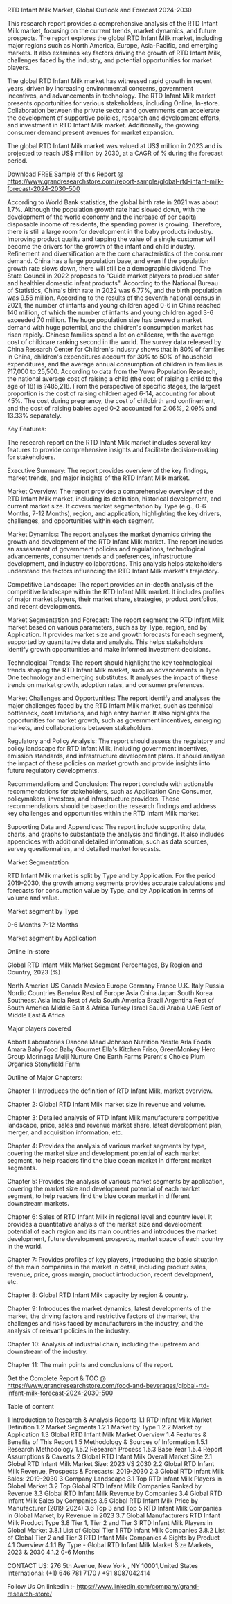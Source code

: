 RTD Infant Milk Market, Global Outlook and Forecast 2024-2030


This research report provides a comprehensive analysis of the RTD Infant Milk market, focusing on the current trends, market dynamics, and future prospects. The report explores the global RTD Infant Milk market, including major regions such as North America, Europe, Asia-Pacific, and emerging markets. It also examines key factors driving the growth of RTD Infant Milk, challenges faced by the industry, and potential opportunities for market players.

The global RTD Infant Milk market has witnessed rapid growth in recent years, driven by increasing environmental concerns, government incentives, and advancements in technology. The RTD Infant Milk market presents opportunities for various stakeholders, including Online, In-store. Collaboration between the private sector and governments can accelerate the development of supportive policies, research and development efforts, and investment in RTD Infant Milk market. Additionally, the growing consumer demand present avenues for market expansion.

The global RTD Infant Milk market was valued at US$ million in 2023 and is projected to reach US$ million by 2030, at a CAGR of % during the forecast period.

Download FREE Sample of this Report @ https://www.grandresearchstore.com/report-sample/global-rtd-infant-milk-forecast-2024-2030-500


According to World Bank statistics, the global birth rate in 2021 was about 1.7%. Although the population growth rate had slowed down, with the development of the world economy and the increase of per capita disposable income of residents, the spending power is growing. Therefore, there is still a large room for development in the baby products industry. Improving product quality and tapping the value of a single customer will become the drivers for the growth of the infant and child industry. Refinement and diversification are the core characteristics of the consumer demand. China has a large population base, and even if the population growth rate slows down, there will still be a demographic dividend. The State Council in 2022 proposes to "Guide market players to produce safer and healthier domestic infant products". According to the National Bureau of Statistics, China's birth rate in 2022 was 6.77%, and the birth population was 9.56 million. According to the results of the seventh national census in 2021, the number of infants and young children aged 0-6 in China reached 140 million, of which the number of infants and young children aged 3-6 exceeded 70 million. The huge population size has brewed a market demand with huge potential, and the children's consumption market has risen rapidly. Chinese families spend a lot on childcare, with the average cost of childcare ranking second in the world. The survey data released by China Research Center for Children's Industry shows that in 80% of families in China, children's expenditures account for 30% to 50% of household expenditures, and the average annual consumption of children in families is ?17,000 to 25,500. According to data from the Yuwa Population Research, the national average cost of raising a child (the cost of raising a child to the age of 18) is ?485,218. From the perspective of specific stages, the largest proportion is the cost of raising children aged 6-14, accounting for about 45%. The cost during pregnancy, the cost of childbirth and confinement, and the cost of raising babies aged 0-2 accounted for 2.06%, 2.09% and 13.33% separately.

Key Features:

The research report on the RTD Infant Milk market includes several key features to provide comprehensive insights and facilitate decision-making for stakeholders.

Executive Summary: The report provides overview of the key findings, market trends, and major insights of the RTD Infant Milk market.

Market Overview: The report provides a comprehensive overview of the RTD Infant Milk market, including its definition, historical development, and current market size. It covers market segmentation by Type (e.g., 0-6 Months, 7-12 Months), region, and application, highlighting the key drivers, challenges, and opportunities within each segment.

Market Dynamics: The report analyses the market dynamics driving the growth and development of the RTD Infant Milk market. The report includes an assessment of government policies and regulations, technological advancements, consumer trends and preferences, infrastructure development, and industry collaborations. This analysis helps stakeholders understand the factors influencing the RTD Infant Milk market's trajectory.

Competitive Landscape: The report provides an in-depth analysis of the competitive landscape within the RTD Infant Milk market. It includes profiles of major market players, their market share, strategies, product portfolios, and recent developments.

Market Segmentation and Forecast: The report segment the RTD Infant Milk market based on various parameters, such as by Type, region, and by Application. It provides market size and growth forecasts for each segment, supported by quantitative data and analysis. This helps stakeholders identify growth opportunities and make informed investment decisions.

Technological Trends: The report should highlight the key technological trends shaping the RTD Infant Milk market, such as advancements in Type One technology and emerging substitutes. It analyses the impact of these trends on market growth, adoption rates, and consumer preferences.

Market Challenges and Opportunities: The report identify and analyses the major challenges faced by the RTD Infant Milk market, such as technical bottleneck, cost limitations, and high entry barrier. It also highlights the opportunities for market growth, such as government incentives, emerging markets, and collaborations between stakeholders.

Regulatory and Policy Analysis: The report should assess the regulatory and policy landscape for RTD Infant Milk, including government incentives, emission standards, and infrastructure development plans. It should analyse the impact of these policies on market growth and provide insights into future regulatory developments.

Recommendations and Conclusion: The report conclude with actionable recommendations for stakeholders, such as Application One Consumer, policymakers, investors, and infrastructure providers. These recommendations should be based on the research findings and address key challenges and opportunities within the RTD Infant Milk market.

Supporting Data and Appendices: The report include supporting data, charts, and graphs to substantiate the analysis and findings. It also includes appendices with additional detailed information, such as data sources, survey questionnaires, and detailed market forecasts.

Market Segmentation

RTD Infant Milk market is split by Type and by Application. For the period 2019-2030, the growth among segments provides accurate calculations and forecasts for consumption value by Type, and by Application in terms of volume and value.

Market segment by Type



0-6 Months
7-12 Months


Market segment by Application



Online
In-store


Global RTD Infant Milk Market Segment Percentages, By Region and Country, 2023 (%)



North America
US
Canada
Mexico
Europe
Germany
France
U.K.
Italy
Russia
Nordic Countries
Benelux
Rest of Europe
Asia
China
Japan
South Korea
Southeast Asia
India
Rest of Asia
South America
Brazil
Argentina
Rest of South America
Middle East & Africa
Turkey
Israel
Saudi Arabia
UAE
Rest of Middle East & Africa


Major players covered



Abbott Laboratories
Danone
Mead Johnson Nutrition
Nestle
Arla Foods
Amara Baby Food
Baby Gourmet
Ella's Kitchen
Friso, GreenMonkey
Hero Group
Morinaga
Meiji
Nurture
One Earth Farms
Parent's Choice
Plum Organics
Stonyfield Farm


Outline of Major Chapters:

Chapter 1: Introduces the definition of RTD Infant Milk, market overview.

Chapter 2: Global RTD Infant Milk market size in revenue and volume.

Chapter 3: Detailed analysis of RTD Infant Milk manufacturers competitive landscape, price, sales and revenue market share, latest development plan, merger, and acquisition information, etc.

Chapter 4: Provides the analysis of various market segments by type, covering the market size and development potential of each market segment, to help readers find the blue ocean market in different market segments.

Chapter 5: Provides the analysis of various market segments by application, covering the market size and development potential of each market segment, to help readers find the blue ocean market in different downstream markets.

Chapter 6: Sales of RTD Infant Milk in regional level and country level. It provides a quantitative analysis of the market size and development potential of each region and its main countries and introduces the market development, future development prospects, market space of each country in the world.

Chapter 7: Provides profiles of key players, introducing the basic situation of the main companies in the market in detail, including product sales, revenue, price, gross margin, product introduction, recent development, etc.

Chapter 8: Global RTD Infant Milk capacity by region & country.

Chapter 9: Introduces the market dynamics, latest developments of the market, the driving factors and restrictive factors of the market, the challenges and risks faced by manufacturers in the industry, and the analysis of relevant policies in the industry.

Chapter 10: Analysis of industrial chain, including the upstream and downstream of the industry.

Chapter 11: The main points and conclusions of the report.

Get the Complete Report & TOC @ https://www.grandresearchstore.com/food-and-beverages/global-rtd-infant-milk-forecast-2024-2030-500

Table of content

1 Introduction to Research & Analysis Reports
1.1 RTD Infant Milk Market Definition
1.2 Market Segments
1.2.1 Market by Type
1.2.2 Market by Application
1.3 Global RTD Infant Milk Market Overview
1.4 Features & Benefits of This Report
1.5 Methodology & Sources of Information
1.5.1 Research Methodology
1.5.2 Research Process
1.5.3 Base Year
1.5.4 Report Assumptions & Caveats
2 Global RTD Infant Milk Overall Market Size
2.1 Global RTD Infant Milk Market Size: 2023 VS 2030
2.2 Global RTD Infant Milk Revenue, Prospects & Forecasts: 2019-2030
2.3 Global RTD Infant Milk Sales: 2019-2030
3 Company Landscape
3.1 Top RTD Infant Milk Players in Global Market
3.2 Top Global RTD Infant Milk Companies Ranked by Revenue
3.3 Global RTD Infant Milk Revenue by Companies
3.4 Global RTD Infant Milk Sales by Companies
3.5 Global RTD Infant Milk Price by Manufacturer (2019-2024)
3.6 Top 3 and Top 5 RTD Infant Milk Companies in Global Market, by Revenue in 2023
3.7 Global Manufacturers RTD Infant Milk Product Type
3.8 Tier 1, Tier 2 and Tier 3 RTD Infant Milk Players in Global Market
3.8.1 List of Global Tier 1 RTD Infant Milk Companies
3.8.2 List of Global Tier 2 and Tier 3 RTD Infant Milk Companies
4 Sights by Product
4.1 Overview
4.1.1 By Type - Global RTD Infant Milk Market Size Markets, 2023 & 2030
4.1.2 0-6 Months

CONTACT US:
276 5th Avenue, New York , NY 10001,United States
International: (+1) 646 781 7170 / +91 8087042414

Follow Us On linkedin :- https://www.linkedin.com/company/grand-research-store/



